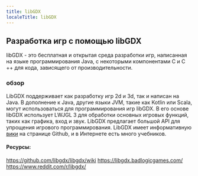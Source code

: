 ```yaml
---
title: libGDX
localeTitle: libGDX
---
```

## Разработка игр с помощью libGDX

libGDX - это бесплатная и открытая среда разработки игр, написанная на языке программирования Java, с некоторыми компонентами C и C ++ для кода, зависящего от производительности.

### обзор

LibGDX поддерживает как разработку игр 2d и 3d, так и написан на Java. В дополнение к Java, другие языки JVM, такие как Kotlin или Scala, могут использоваться для программирования игр libGDX. В его основе libGDX использует LWJGL 3 для обработки основных игровых функций, таких как графика, вход и звук. LibGDX предлагает большой API для упрощения игрового программирования. LibGDX имеет информативную [вики](https://github.com/libgdx/libgdx/wiki) на странице Github, и в Интернете есть много учебников.

#### Ресурсы:

https://github.com/libgdx/libgdx/wiki https://libgdx.badlogicgames.com/ https://www.reddit.com/r/libgdx/